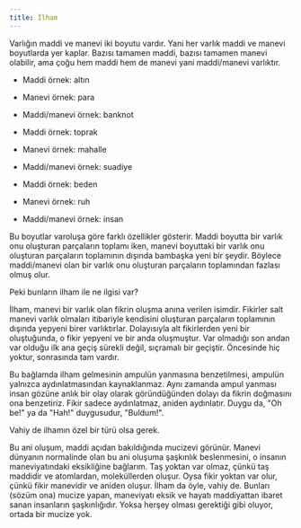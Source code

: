 ```yaml
---
title: İlham
---
```


Varlığın maddi ve manevi iki boyutu vardır. Yani her varlık maddi ve manevi
boyutlarda yer kaplar. Bazısı tamamen maddi, bazısı tamamen manevi olabilir, ama
çoğu hem maddi hem de manevi yani maddi/manevi varlıktır.

- Maddi örnek: altın
- Manevi örnek: para
- Maddi/manevi örnek: banknot

- Maddi örnek: toprak
- Manevi örnek: mahalle
- Maddi/manevi örnek: suadiye

- Maddi örnek: beden
- Manevi örnek: ruh
- Maddi/manevi örnek: insan

Bu boyutlar varoluşa göre farklı özellikler gösterir. Maddi boyutta bir varlık
onu oluşturan parçaların toplamı iken, manevi boyuttaki bir varlık onu oluşturan
parçaların toplamının dışında bambaşka yeni bir şeydir. Böylece maddi/manevi
olan bir varlık onu oluşturan parçaların toplamından fazlası olmuş olur.

Peki bunların ilham ile ne ilgisi var?

İlham, manevi bir varlık olan fikrin oluşma anına verilen isimdir. Fikirler salt
manevi varlık olmaları itibariyle kendisini oluşturan parçaların toplamının
dışında yepyeni birer varlıktırlar. Dolayısıyla alt fikirlerden yeni bir
oluştuğunda, o fikir yepyeni ve bir anda oluşmuştur. Var olmadığı son andan var
olduğu ilk ana geçiş sürekli değil, sıçramalı bir geçiştir. Öncesinde hiç
yoktur, sonrasında tam vardır.

Bu bağlamda ilham gelmesinin ampulün yanmasına benzetilmesi, ampulün yalnızca
aydınlatmasından kaynaklanmaz. Aynı zamanda ampul yanması insan gözüne anlık bir
olay olarak göründüğünden dolayı da fikrin doğmasını ona benzetiriz. Fikir
sadece aydınlatmaz, aniden aydınlatır. Duygu da, "Oh be!" ya da "Hah!"
duygusudur, "Buldum!".

Vahiy de ilhamın özel bir türü olsa gerek.

Bu ani oluşum, maddi açıdan bakıldığında mucizevi görünür. Manevi dünyanın
normalinde olan bu ani oluşuma şaşkınlık beslenmesini, o insanın maneviyatındaki
eksikliğine bağlarım. Taş yoktan var olmaz, çünkü taş maddidir ve atomlardan,
moleküllerden oluşur. Oysa fikir yoktan var olur, çünkü fikir manevidir ve
aniden oluşur. İlham da öyle, vahiy de. Bunları (sözüm ona) mucize yapan,
maneviyatı eksik ve hayatı maddiyattan ibaret sanan insanların şaşkınlığıdır.
Yoksa herşey olması gerektiği gibi oluyor, ortada bir mucize yok.
